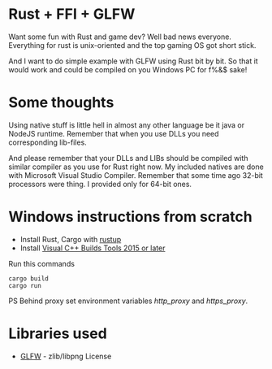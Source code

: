 # Rust + FFI + GLFW

Want some fun with Rust and game dev? Well bad news everyone. Everything for rust is unix-oriented and the top gaming OS got short stick.

And I want to do simple example with GLFW using Rust bit by bit. So that it would work and could be compiled on you Windows PC for f%&$ sake!

# Some thoughts

Using native stuff is little hell in almost any other language be it java or NodeJS runtime. Remember that when you use DLLs you need corresponding lib-files.

And please remember that your DLLs and LIBs should be compiled with similar compiler as you use for Rust right now. My included natives are done with Microsoft Visual Studio Compiler. Remember that some time ago 32-bit processors were thing. I provided only for 64-bit ones.

# Windows instructions from scratch

 * Install Rust, Cargo with [rustup](https://www.rust-lang.org/en-US/install.html)
 * Install [Visual C++ Builds Tools 2015 or later](https://visualstudio.microsoft.com/ru/thank-you-downloading-visual-studio/?sku=BuildTools&rel=15)

Run this commands

```
cargo build
cargo run
```

PS Behind proxy set environment variables *http_proxy* and *https_proxy*.

# Libraries used

 * [GLFW](https://github.com/glfw/glfw) - zlib/libpng License